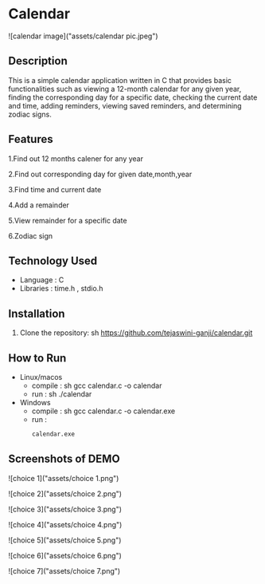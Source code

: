 # Calendar
![calendar image]("assets/calendar pic.jpeg")
## Description
This is a simple calendar application written in C that provides basic functionalities such as viewing a 12-month calendar for any given year, finding the corresponding day for a specific date, checking the current date and time, adding reminders, viewing saved reminders, and determining zodiac signs.

## Features
1.Find out 12 months calener for any year

2.Find out corresponding day for given date,month,year

3.Find time and current date

4.Add a remainder

5.View remainder for a specific date

6.Zodiac sign
## Technology Used
 -  Language : C
 -  Libraries : time.h , stdio.h
## Installation
1. Clone the repository:
   sh
   https://github.com/tejaswini-ganji/calendar.git
## How to Run
  - Linux/macos
     - compile :
       sh
       gcc calendar.c -o calendar
     - run :
       sh
       ./calendar
  - Windows
     - compile :
        sh
       gcc calendar.c -o calendar.exe   
     - run :
       ```sh
       calendar.exe
## Screenshots of DEMO
![choice 1]("assets/choice 1.png")

![choice 2]("assets/choice 2.png")

![choice 3]("assets/choice 3.png")

![choice 4]("assets/choice 4.png")

![choice 5]("assets/choice 5.png")

![choice 6]("assets/choice 6.png")

![choice 7]("assets/choice 7.png")
